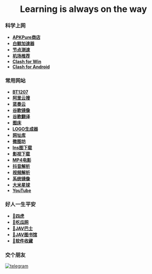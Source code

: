 <h1 align="center">Learning is always on the way</h1>

### 科学上网
- **[APKPure商店](https://apkpure.com/cn/)**
- **[白鲸加速器](https://www.bjch123.com/?mid=3002)**
- **[节点测速](https://speed.cloudflare.com/)**
- **[机场推荐](https://github.com/hwanz/SSR-V2ray-Trojan-vpn)**
- **[Clash for Win](https://github.com/Fndroid/clash_for_windows_pkg/releases)**
- **[Clash for Android](https://github.com/Kr328/ClashForAndroid/releases/download/v2.5.12/cfa-2.5.12-premium-universal-release.apk)**

### 常用网站
- **[BT1207](https://bt1207.link/)**
- **[阿里云搜](https://www.upyunso.com/)**
- **[蓝奏云](https://dlj.bz/lzy/)**
- **[谷歌镜像](https://kgithub.com/Heroic-Studio/Google-Mirrors)**
- **[谷歌翻译](https://translate.google.com/?hl=zh-CN)**
- **[图床](https://www.imagehub.cc/)**
- **[LOGO生成器](https://www.logoly.pro/#/)**
- **[网址库](https://www.wangzhiku.com/)**
- **[微图坊](https://www.v2ph.ru/company/XIUREN)**
- **[Ins图下载](https://fastdl.app/zh/photo)** 
- **[影视下载](https://www.bt-tt.com/)**
- **[MP4电影](https://www.dbmp4.com/)**
- **[抖音解析](https://vtool.pro/)**
- **[视频解析](https://pv.vlogdownloader.com/)**
- **[系统镜像](http://www.msdn3.com/index.html)**
- **[大米星球](https://dmxq.net/)**
- **[YouTube](https://www.youtube.com/)**

### 好人一生平安
- **[🐅四虎](http://Cc77ll.Com)**
- **[🍉吃瓜网](https://github.com/51chigua/)**
- **[🚌JAV巴士](https://www.javbus.lol)**
- **[🏫JAV图书馆](https://www.d67b.com/)**
- **[🛒软件收藏](https://github.com/51kanpian/51kanpian/blob/main/001/app.md)**
### 交个朋友
 [![telegram](https://user-images.githubusercontent.com/128218225/226099755-9340f4e0-ff3b-476a-9fb1-02d951cda2b0.png)](http://t.me/whaogx) &emsp;

